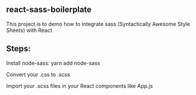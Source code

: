 ## react-sass-boilerplate

This project is to demo how to integrate sass (Syntactically Awesome Style Sheets) with React

## Steps:

Install node-sass: yarn add node-sass

Convert your .css to .scss

Import your .scss files in your React components like App.js